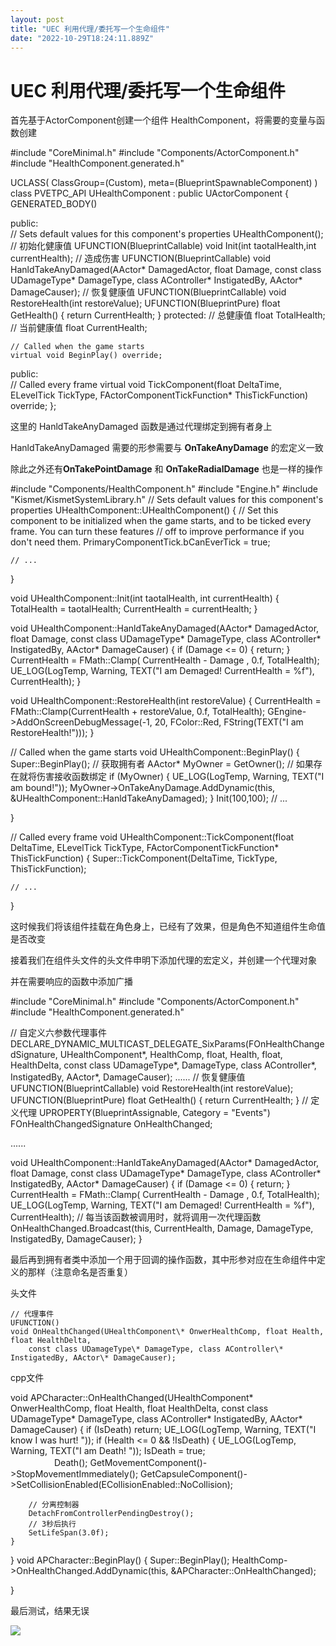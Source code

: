 ```yaml
---
layout: post
title: "UEC 利用代理/委托写一个生命组件"
date: "2022-10-29T18:24:11.889Z"
---
```

UEC 利用代理/委托写一个生命组件
==================

首先基于ActorComponent创建一个组件 HealthComponent，将需要的变量与函数创建

#include "CoreMinimal.h"
#include "Components/ActorComponent.h"
#include "HealthComponent.generated.h"

UCLASS( ClassGroup\=(Custom), meta=(BlueprintSpawnableComponent) )
class PVETPC\_API UHealthComponent : public UActorComponent
{
    GENERATED\_BODY()

public:    
    // Sets default values for this component's properties
    UHealthComponent();
    // 初始化健康值
    UFUNCTION(BlueprintCallable)
        void Init(int taotalHealth,int currentHealth);
    // 造成伤害
    UFUNCTION(BlueprintCallable)
        void HanldTakeAnyDamaged(AActor\* DamagedActor, float Damage, const class UDamageType\* DamageType, class AController\* InstigatedBy, AActor\* DamageCauser);
    // 恢复健康值
    UFUNCTION(BlueprintCallable)
        void RestoreHealth(int restoreValue);
    UFUNCTION(BlueprintPure)
        float GetHealth() { return CurrentHealth; }
protected:
    // 总健康值
    float TotalHealth;
    // 当前健康值
    float CurrentHealth;

    // Called when the game starts
    virtual void BeginPlay() override;

public:    
    // Called every frame
    virtual void TickComponent(float DeltaTime, ELevelTick TickType, FActorComponentTickFunction\* ThisTickFunction) override;
};

这里的 HanldTakeAnyDamaged 函数是通过代理绑定到拥有者身上

HanldTakeAnyDamaged 需要的形参需要与 **OnTakeAnyDamage** 的宏定义一致

除此之外还有**OnTakePointDamage** 和 **OnTakeRadialDamage** 也是一样的操作

#include "Components/HealthComponent.h"
#include "Engine.h"
#include "Kismet/KismetSystemLibrary.h"
// Sets default values for this component's properties
UHealthComponent::UHealthComponent()
{
    // Set this component to be initialized when the game starts, and to be ticked every frame.  You can turn these features
    // off to improve performance if you don't need them.
    PrimaryComponentTick.bCanEverTick = true;

    // ...
}

void UHealthComponent::Init(int taotalHealth, int currentHealth)
{
    TotalHealth \= taotalHealth;
    CurrentHealth \= currentHealth;
}

void UHealthComponent::HanldTakeAnyDamaged(AActor\* DamagedActor, float Damage, const class UDamageType\* DamageType, class AController\* InstigatedBy, AActor\* DamageCauser)
{
    if (Damage <= 0) { return; }
    CurrentHealth \= FMath::Clamp( CurrentHealth - Damage , 0.f, TotalHealth);
    UE\_LOG(LogTemp, Warning, TEXT("I am Demaged! CurrentHealth = %f"), CurrentHealth);
}

void UHealthComponent::RestoreHealth(int restoreValue)
{
    CurrentHealth = FMath::Clamp(CurrentHealth + restoreValue, 0.f, TotalHealth);
    GEngine\->AddOnScreenDebugMessage(-1, 20, FColor::Red, FString(TEXT("I am RestoreHealth!")));
}

// Called when the game starts
void UHealthComponent::BeginPlay()
{
    Super::BeginPlay();
    // 获取拥有者
    AActor\* MyOwner = GetOwner();
    // 如果存在就将伤害接收函数绑定
    if (MyOwner)
    {
        UE\_LOG(LogTemp, Warning, TEXT("I am bound!"));
        MyOwner\->OnTakeAnyDamage.AddDynamic(this, &UHealthComponent::HanldTakeAnyDamaged);
    }
    Init(100,100);
    // ...
    
}

// Called every frame
void UHealthComponent::TickComponent(float DeltaTime, ELevelTick TickType, FActorComponentTickFunction\* ThisTickFunction)
{
    Super::TickComponent(DeltaTime, TickType, ThisTickFunction);

    // ...
}

这时候我们将该组件挂载在角色身上，已经有了效果，但是角色不知道组件生命值是否改变

接着我们在组件头文件的头文件申明下添加代理的宏定义，并创建一个代理对象

并在需要响应的函数中添加广播

#include "CoreMinimal.h"
#include "Components/ActorComponent.h"
#include "HealthComponent.generated.h"

// 自定义六参数代理事件
DECLARE\_DYNAMIC\_MULTICAST\_DELEGATE\_SixParams(FOnHealthChangedSignature, UHealthComponent\*, HealthComp, float, Health, float, HealthDelta, const class UDamageType\*, DamageType, class AController\*, InstigatedBy, AActor\*, DamageCauser);
......
    // 恢复健康值
    UFUNCTION(BlueprintCallable)
        void RestoreHealth(int restoreValue);
    UFUNCTION(BlueprintPure)
        float GetHealth() { return CurrentHealth; }
       // 定义代理
    UPROPERTY(BlueprintAssignable, Category = "Events")
        FOnHealthChangedSignature OnHealthChanged;

......
     

void UHealthComponent::HanldTakeAnyDamaged(AActor\* DamagedActor, float Damage, const class UDamageType\* DamageType, class AController\* InstigatedBy, AActor\* DamageCauser)
{
    if (Damage <= 0) { return; }
    CurrentHealth \= FMath::Clamp( CurrentHealth - Damage , 0.f, TotalHealth);
    UE\_LOG(LogTemp, Warning, TEXT("I am Demaged! CurrentHealth = %f"), CurrentHealth);
    // 每当该函数被调用时，就将调用一次代理函数
    OnHealthChanged.Broadcast(this, CurrentHealth, Damage, DamageType, InstigatedBy, DamageCauser);
}

最后再到拥有者类中添加一个用于回调的操作函数，其中形参对应在生命组件中定义的那样（注意命名是否重复）

头文件

    // 代理事件
    UFUNCTION()
    void OnHealthChanged(UHealthComponent\* OnwerHealthComp, float Health, float HealthDelta,
        const class UDamageType\* DamageType, class AController\* InstigatedBy, AActor\* DamageCauser);

cpp文件

void APCharacter::OnHealthChanged(UHealthComponent\* OnwerHealthComp, float Health, float HealthDelta, const class UDamageType\* DamageType, class AController\* InstigatedBy, AActor\* DamageCauser)
{
    if (IsDeath) return;
    UE\_LOG(LogTemp, Warning, TEXT("I know I was hurt! "));
    if (Health <= 0 && !IsDeath)
    {
        UE\_LOG(LogTemp, Warning, TEXT("I am Death! "));
        IsDeath \= true;  
　　　　　Death();
        GetMovementComponent()\->StopMovementImmediately();
        GetCapsuleComponent()\->SetCollisionEnabled(ECollisionEnabled::NoCollision);

        // 分离控制器
        DetachFromControllerPendingDestroy();
        // 3秒后执行
        SetLifeSpan(3.0f);  
    }
}
void APCharacter::BeginPlay()
{
    Super::BeginPlay();
    HealthComp\->OnHealthChanged.AddDynamic(this, &APCharacter::OnHealthChanged);
    
}

最后测试，结果无误

![](https://img2022.cnblogs.com/blog/2238312/202210/2238312-20221029153150038-1288638443.png)